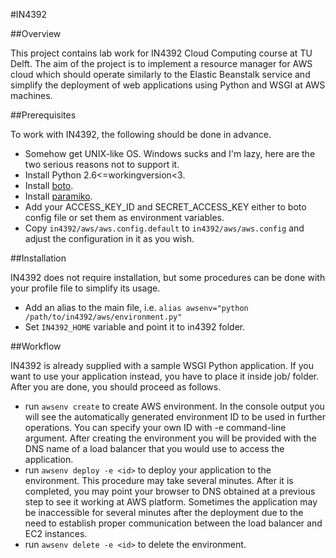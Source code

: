 #IN4392

##Overview

This project contains lab work for IN4392 Cloud Computing course at TU Delft. The aim of the project is to implement a resource manager for AWS cloud which should operate similarly to the Elastic Beanstalk service and simplify the deployment of web applications using Python and WSGI at AWS machines. 

##Prerequisites

To work with IN4392, the following should be done in advance.

* Somehow get UNIX-like OS. Windows sucks and I'm lazy, here are the two serious reasons not to support it.
* Install Python 2.6<=workingversion<3.
* Install [boto](https://github.com/boto/boto).
* Install [paramiko](http://www.lag.net/paramiko/).
* Add your ACCESS_KEY_ID and SECRET_ACCESS_KEY either to boto config file or set them as environment variables.
* Copy `in4392/aws/aws.config.default` to `in4392/aws/aws.config` and adjust the configuration in it as you wish.

##Installation

IN4392 does not require installation, but some procedures can be done with your profile file to simplify its usage.

* Add an alias to the main file, i.e. `alias awsenv="python /path/to/in4392/aws/environment.py"`
* Set `IN4392_HOME` variable and point it to in4392 folder.

##Workflow

IN4392 is already supplied with a sample WSGI Python application. If you want to use your application instead, you have to place it inside job/ folder. After you are done, you should proceed as follows.

* run `awsenv create` to create AWS environment. In the console output you will see the automatically generated environment ID to be used in further operations. You can specify your own ID with -e command-line argument. After creating the environment you will be provided with the DNS name of a load balancer that you would use to access the application.
* run `awsenv deploy -e <id>` to deploy your application to the environment. This procedure may take several minutes. After it is completed, you may point your browser to DNS obtained at a previous step to see it working at AWS platform. Sometimes the application may be inaccessible for several minutes after the deployment due to the need to establish proper communication between the load balancer and EC2 instances.
* run `awsenv delete -e <id>` to delete the environment.
